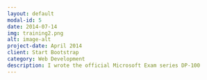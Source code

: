 ```yaml
---
layout: default
modal-id: 5
date: 2014-07-14
img: training2.png
alt: image-alt
project-date: April 2014
client: Start Bootstrap
category: Web Development
description: I wrote the official Microsoft Exam series DP-100
---
```

